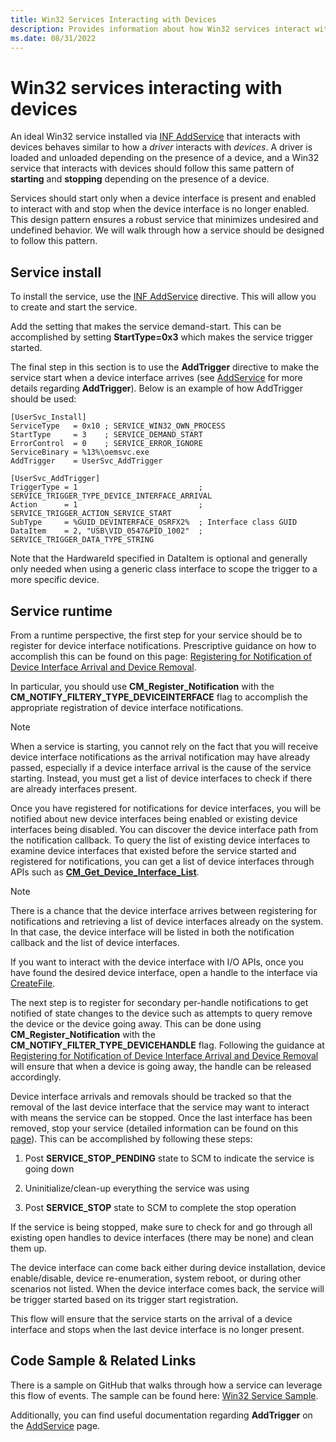 ```yaml
---
title: Win32 Services Interacting with Devices
description: Provides information about how Win32 services interact with devices.
ms.date: 08/31/2022
---
```


# Win32 services interacting with devices

An ideal Win32 service installed via [INF AddService](./inf-addservice-directive.md) that interacts with devices behaves similar to how a *driver* interacts with *devices*.  A driver is loaded and unloaded depending on the presence of a device, and a Win32 service that interacts with devices should follow this same pattern of **starting** and **stopping** depending on the presence of a device.  

Services should start only when a device interface is present and enabled to interact with and stop when the device interface is no longer enabled.  This design pattern ensures a robust service that minimizes undesired and undefined behavior.  We will walk through how a service should be designed to follow this pattern.

## Service install

To install the service, use the [INF AddService](./inf-addservice-directive.md) directive.  This will allow you to create and start the service.

Add the setting that makes the service demand-start.  This can be accomplished by setting **StartType=0x3** which makes the service trigger started.

The final step in this section is to use the **AddTrigger** directive to make the service start when a device interface arrives (see [AddService](./inf-addservice-directive.md) for more details regarding **AddTrigger**).  Below is an example of how AddTrigger should be used:

```inf
[UserSvc_Install]
ServiceType   = 0x10 ; SERVICE_WIN32_OWN_PROCESS
StartType     = 3    ; SERVICE_DEMAND_START
ErrorControl  = 0    ; SERVICE_ERROR_IGNORE
ServiceBinary = %13%\oemsvc.exe
AddTrigger    = UserSvc_AddTrigger

[UserSvc_AddTrigger]
TriggerType = 1                           ; SERVICE_TRIGGER_TYPE_DEVICE_INTERFACE_ARRIVAL
Action      = 1                           ; SERVICE_TRIGGER_ACTION_SERVICE_START
SubType     = %GUID_DEVINTERFACE_OSRFX2%  ; Interface class GUID
DataItem    = 2, "USB\VID_0547&PID_1002"  ; SERVICE_TRIGGER_DATA_TYPE_STRING
```

Note that the HardwareId specified in DataItem is optional and generally only needed when using a generic class interface to scope the trigger to a more specific device.

## Service runtime

From a runtime perspective, the first step for your service should be to register for device interface notifications.  Prescriptive guidance on how to accomplish this can be found on this page: [Registering for Notification of Device Interface Arrival and Device Removal](./registering-for-notification-of-device-interface-arrival-and-device-removal.md).

In particular, you should use **CM_Register_Notification** with the **CM_NOTIFY_FILTERY_TYPE_DEVICEINTERFACE** flag to accomplish the appropriate registration of device interface notifications.

> [!NOTE]
> When a service is starting, you cannot rely on the fact that you will receive device interface notifications as the arrival notification may have already passed, especially if a device interface arrival is the cause of the service starting. Instead, you must get a list of device interfaces to check if there are already interfaces present.

Once you have registered for notifications for device interfaces, you will be notified about new device interfaces being enabled or existing device interfaces being disabled.  You can discover the device interface path from the notification callback.  To query the list of existing device interfaces to examine device interfaces that existed before the service started and registered for notifications, you can get a list of device interfaces through APIs such as [**CM_Get_Device_Interface_List**](/windows/win32/api/cfgmgr32/nf-cfgmgr32-cm_get_device_interface_listw).

> [!NOTE]
> There is a chance that the device interface arrives between registering for notifications and retrieving a list of device interfaces already on the system.  In that case, the device interface will be listed in both the notification callback and the list of device interfaces.

If you want to interact with the device interface with I/O APIs, once you have found the desired device interface, open a handle to the interface via [CreateFile](/windows/win32/api/fileapi/nf-fileapi-createfilea).

The next step is to register for secondary per-handle notifications to get notified of state changes to the device such as attempts to query remove the device or the device going away. This can be done using **CM_Register_Notification** with the **CM_NOTIFY_FILTER_TYPE_DEVICEHANDLE** flag.  Following the guidance at [Registering for Notification of Device Interface Arrival and Device Removal](./registering-for-notification-of-device-interface-arrival-and-device-removal.md) will ensure that when a device is going away, the handle can be released accordingly.

Device interface arrivals and removals should be tracked so that the removal of the last device interface that the service may want to interact with means the service can be stopped.  Once the last interface has been removed, stop your service (detailed information can be found on this [page](/windows/desktop/Services/service-servicemain-function)). This can be accomplished by following these steps:

1. Post **SERVICE_STOP_PENDING** state to SCM to indicate the service is going down

1. Uninitialize/clean-up everything the service was using

1. Post **SERVICE_STOP** state to SCM to complete the stop operation

If the service is being stopped, make sure to check for and go through all existing open handles to device interfaces (there may be none) and clean them up.
  
The device interface can come back either during device installation, device enable/disable, device re-enumeration, system reboot, or during other scenarios not listed.  When the device interface comes back, the service will be trigger started based on its trigger start registration.

This flow will ensure that the service starts on the arrival of a device interface and stops when the last device interface is no longer present.

## Code Sample & Related Links

There is a sample on GitHub that walks through how a service can leverage this flow of events.  The sample can be found here: [Win32 Service Sample](https://github.com/Microsoft/Windows-driver-samples/tree/main/general/DCHU/osrfx2_DCHU_base/osrfx2_DCHU_usersvc).

Additionally, you can find useful documentation regarding **AddTrigger** on the [AddService](./inf-addservice-directive.md) page.
